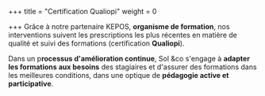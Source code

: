 +++
title = "Certification Qualiopi"
weight = 0

+++
Grâce à notre partenaire KEPOS, **organisme de formation**, nos interventions suivent les prescriptions les plus récentes en matière de qualité et suivi des formations (certification **Qualiopi**). 

Dans un p**rocessus d'amélioration continue**, Sol &co s'engage à **adapter les formations aux besoins** des stagiaires et d'assurer des formations dans les meilleures conditions, dans une optique de **pédagogie active et participative**.